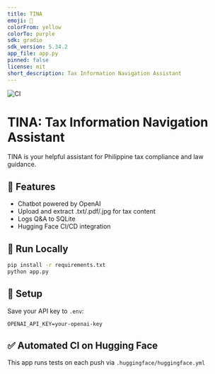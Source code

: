 ```yaml
---
title: TINA
emoji: 📄
colorFrom: yellow
colorTo: purple
sdk: gradio
sdk_version: 5.34.2
app_file: app.py
pinned: false
license: mit
short_description: Tax Information Navigation Assistant
---
```


![CI](https://huggingface.co/spaces/bongcorpuz/TINA/badge.svg)

# TINA: Tax Information Navigation Assistant

TINA is your helpful assistant for Philippine tax compliance and law guidance.

## 🚀 Features
- Chatbot powered by OpenAI
- Upload and extract .txt/.pdf/.jpg for tax content
- Logs Q&A to SQLite
- Hugging Face CI/CD integration

## 🧪 Run Locally
```bash
pip install -r requirements.txt
python app.py
```

## 🔐 Setup
Save your API key to `.env`:
```
OPENAI_API_KEY=your-openai-key
```

## ✅ Automated CI on Hugging Face
This app runs tests on each push via `.huggingface/huggingface.yml`
